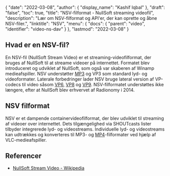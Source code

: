 {
  "date": "2022-03-08",
  "author": {
    "display_name": "Kashif Iqbal"
},
  "draft": "false",
  "toc": true,
  "title": "NSV-filformat - NullSoft streaming videofil",
  "description": "Lær om NSV-filformat og API'er, der kan oprette og åbne NSV-filer.",
  "linktitle": "NSV",
  "menu": {
    "docs": {
      "parent": "video",
      "identifier": "video-ns-dav"
}
},
  "lastmod": "2022-03-08"
}

## Hvad er en NSV-fil?

En NSV-fil (NullSoft Stream Video) er et streaming-videofilformat, der bruges af NullSoft til at streame videoer på internettet. Formatet blev introduceret og udviklet af NullSoft, som også var skaberen af Winamp medieafspiller. NSV understøtter [MP3](/audio/mp3/) og VP3 som standard lyd- og videoformater. Laterale forbedringer lader NSV bruge lateral version af VP-codecs til video såsom [VP6](/video/vp6/), [VP8](/video/vp8/) og [VP9](/video/vp9/). NSV-filformatet understøttes ikke længere, efter at NullSoft blev erhvervet af Radionomy i 2014.

## NSV filformat

NSV er et dampende containervideofilformat, der blev udviklet til streaming af videoer over internettet. Dets tilgængelighed via SHOUTcasts lister tilbyder integrerede lyd- og videostreams. Individuelle lyd- og videostreams kan udtrækkes og konverteres til MP3- og [MP4](/video/mp4/)-filformater ved hjælp af VLC-medieafspiller.

## Referencer

 * [NullSoft Stream Video - Wikipedia](https://en.wikipedia.org/wiki/Nullsoft_Streaming_Video)

